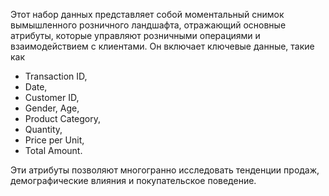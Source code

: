 Этот набор данных представляет собой моментальный снимок вымышленного розничного ландшафта, отражающий основные атрибуты, которые управляют розничными операциями и взаимодействием с клиентами. 
Он включает ключевые данные, такие как 
- Transaction ID, 
- Date, 
- Customer ID, 
- Gender, Age, 
- Product Category,
- Quantity, 
- Price per Unit, 
- Total Amount.

Эти атрибуты позволяют многогранно исследовать тенденции продаж, демографические влияния и покупательское поведение.
